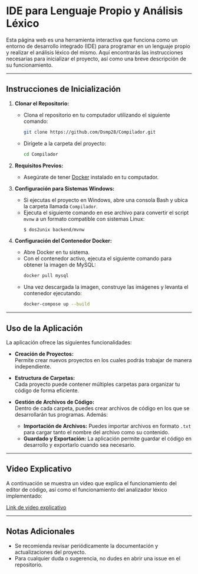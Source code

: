 # IDE para Lenguaje Propio y Análisis Léxico

Esta página web es una herramienta interactiva que funciona como un entorno de desarrollo integrado (IDE) para programar en un lenguaje propio y realizar el análisis léxico del mismo. Aquí encontrarás las instrucciones necesarias para inicializar el proyecto, así como una breve descripción de su funcionamiento.

---

## Instrucciones de Inicialización

1. **Clonar el Repositorio:**
   - Clona el repositorio en tu computador utilizando el siguiente comando:
     ```bash
     git clone https://github.com/Dsmp28/Compilador.git
     ```
   - Dirígete a la carpeta del proyecto:
     ```bash
     cd Compilador
     ```

2. **Requisitos Previos:**
   - Asegúrate de tener [Docker](https://www.docker.com/) instalado en tu computador.

3. **Configuración para Sistemas Windows:**
   - Si ejecutas el proyecto en Windows, abre una consola Bash y ubica la carpeta llamada `Compilador`.
   - Ejecuta el siguiente comando en ese archivo para convertir el script `mvnw` a un formato compatible con sistemas Linux:
     ```bash
     $ dos2unix backend/mvnw
     ```

4. **Configuración del Contenedor Docker:**
   - Abre Docker en tu sistema.
   - Con el contenedor activo, ejecuta el siguiente comando para obtener la imagen de MySQL:
     ```bash
     docker pull mysql
     ```
   - Una vez descargada la imagen, construye las imágenes y levanta el contenedor ejecutando:
     ```bash
     docker-compose up --build
     ```

---

## Uso de la Aplicación

La aplicación ofrece las siguientes funcionalidades:

- **Creación de Proyectos:**  
  Permite crear nuevos proyectos en los cuales podrás trabajar de manera independiente.

- **Estructura de Carpetas:**  
  Cada proyecto puede contener múltiples carpetas para organizar tu código de forma eficiente.

- **Gestión de Archivos de Código:**  
  Dentro de cada carpeta, puedes crear archivos de código en los que se desarrollarán tus programas. Además:
  - **Importación de Archivos:** Puedes importar archivos en formato `.txt` para cargar tanto el nombre del archivo como su contenido.
  - **Guardado y Exportación:** La aplicación permite guardar el código en desarrollo y exportarlo cuando sea necesario.

---

## Video Explicativo

A continuación se muestra un video que explica el funcionamiento del editor de código, así como el funcionamiento del analizador léxico implementado:

[Link de video explicativo](https://drive.google.com/file/d/1rttM7X2uH28qGtluYCQM2g7YKuv1_ocR/view?usp=sharing)

---

## Notas Adicionales

- Se recomienda revisar periódicamente la documentación y actualizaciones del proyecto.
- Para cualquier duda o sugerencia, no dudes en abrir una issue en el repositorio.
